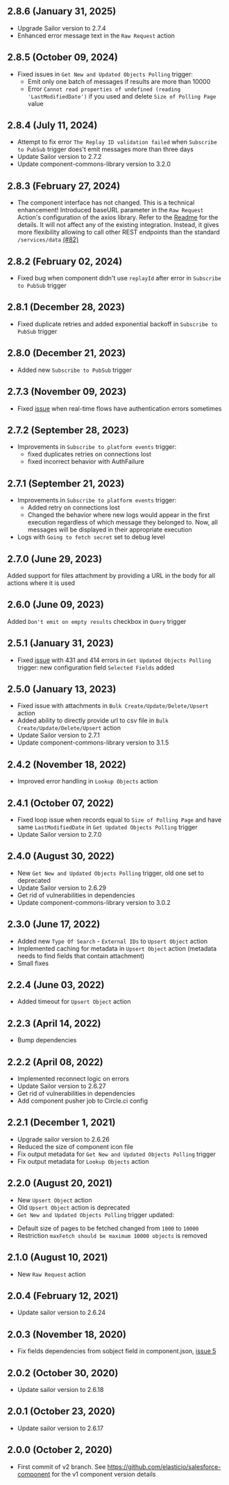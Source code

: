 ## 2.8.6 (January 31, 2025)
* Upgrade Sailor version to 2.7.4
* Enhanced error message text in the `Raw Request` action

## 2.8.5 (October 09, 2024)
* Fixed issues in `Get New and Updated Objects Polling` trigger:
  * Emit only one batch of messages if results are more than 10000
  * Error `Cannot read properties of undefined (reading 'LastModifiedDate')` if you used and delete `Size of Polling Page` value

## 2.8.4 (July 11, 2024)
* Attempt to fix error `The Replay ID validation failed` when `Subscribe to PubSub` trigger does't emit messages more than three days
* Update Sailor version to 2.7.2
* Update component-commons-library version to 3.2.0

## 2.8.3 (February 27, 2024)
* The component interface has not changed. This is a technical enhancement! Introduced baseURL parameter in the `Raw Request` Action's configuration of the axios library. Refer to the [Readme](README.md#raw-request) for the details. 
It will not affect any of the existing integration. Instead, it gives more flexibility allowing to call other REST endpoints than the standard `/services/data` [(#82)](https://github.com/elasticio/salesforce-component-v2/issues/82)

## 2.8.2 (February 02, 2024)
* Fixed bug when component didn't use `replayId` after error in `Subscribe to PubSub` trigger

## 2.8.1 (December 28, 2023)
* Fixed duplicate retries and added exponential backoff in `Subscribe to PubSub` trigger

## 2.8.0 (December 21, 2023)
* Added new `Subscribe to PubSub` trigger

## 2.7.3 (November 09, 2023)
* Fixed [issue](https://github.com/elasticio/salesforce-component-v2/issues/72) when real-time flows have authentication errors sometimes

## 2.7.2 (September 28, 2023)
* Improvements in `Subscribe to platform events` trigger:
  * fixed duplicates retries on connections lost
  * fixed incorrect behavior with AuthFailure

## 2.7.1 (September 21, 2023)
* Improvements in `Subscribe to platform events` trigger:
  * Added retry on connections lost
  * Changed the behavior where new logs would appear in the first execution regardless of which message they belonged to. Now, all messages will be displayed in their appropriate execution
* Logs with `Going to fetch secret` set to debug level

## 2.7.0 (June 29, 2023)
Added support for  files attachment by providing a URL in the body for all actions where it is used

## 2.6.0 (June 09, 2023)
Added `Don't emit on empty results` checkbox in `Query` trigger

## 2.5.1 (January 31, 2023)
* Fixed [issue](https://github.com/elasticio/salesforce-component-v2/issues/59) with 431 and 414 errors in `Get Updated Objects Polling` trigger: new configuration field `Selected Fields` added

## 2.5.0 (January 13, 2023)
* Fixed issue with attachments in `Bulk Create/Update/Delete/Upsert` action
* Added ability to directly provide url to csv file in `Bulk Create/Update/Delete/Upsert` action
* Update Sailor version to 2.7.1
* Update component-commons-library version to 3.1.5

## 2.4.2 (November 18, 2022)
* Improved error handling in `Lookup Objects` action

## 2.4.1 (October 07, 2022)
* Fixed loop issue when records equal to `Size of Polling Page` and have same `LastModifiedDate` in `Get Updated Objects Polling` trigger
* Update Sailor version to 2.7.0

## 2.4.0 (August 30, 2022)
* New `Get New and Updated Objects Polling` trigger, old one set to deprecated
* Update Sailor version to 2.6.29
* Get rid of vulnerabilities in dependencies
* Update component-commons-library version to 3.0.2

## 2.3.0 (June 17, 2022)
* Added new `Type Of Search` - `External IDs` to `Upsert Object` action
* Implemented caching for metadata in `Upsert Object` action (metadata needs to find fields that contain attachment)
* Small fixes

## 2.2.4 (June 03, 2022)
* Added timeout for `Upsert Object` action

## 2.2.3 (April 14, 2022)
* Bump dependencies

## 2.2.2 (April 08, 2022)
* Implemented reconnect logic on errors
* Update Sailor version to 2.6.27
* Get rid of vulnerabilities in dependencies
* Add component pusher job to Circle.ci config


## 2.2.1 (December 1, 2021)

* Upgrade sailor version to 2.6.26
* Reduced the size of component icon file
* Fix output metadata for `Get New and Updated Objects Polling` trigger
* Fix output metadata for `Lookup Objects` action

## 2.2.0 (August 20, 2021)

* New `Upsert Object` action
* Old `Upsert Object` action is deprecated
* `Get New and Updated Objects Polling` trigger updated:
 - Default size of pages to be fetched changed from `1000` to `10000`
 - Restriction `maxFetch should be maximum 10000 objects` is removed

## 2.1.0 (August 10, 2021)

* New `Raw Request` action

## 2.0.4 (February 12, 2021)

* Update sailor version to 2.6.24

## 2.0.3 (November 18, 2020)

* Fix fields dependencies from sobject field in component.json, [issue 5](https://github.com/elasticio/salesforce-component-v2/issues/5)

## 2.0.2 (October 30, 2020)

* Update sailor version to 2.6.18

## 2.0.1 (October 23, 2020)

* Update sailor version to 2.6.17

## 2.0.0 (October 2, 2020)

* First commit of v2 branch. See https://github.com/elasticio/salesforce-component for the v1 component version details
